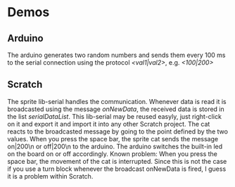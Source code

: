 # Demos

## Arduino
The arduino generates two random numbers and sends them every 100 ms to the serial connection using the protocol *<val1|val2>*, e.g. *<100|200>*

## Scratch
The sprite lib-serial handles the communication. Whenever data is read it is broadcasted using the message *onNewData*, the received data is stored in the list *serialDataList*. This lib-serial may be reused easyly, just right-click on it and export it and import it into any other Scratch project.
The cat reacts to the broadcasted message by going to the point defined by the two values. When you press the space bar, the sprite cat sends the message on|200\n or off|200\n to the arduino.
The arduino switches the built-in led on the board on or off accordingly.
Known problem: When you press the space bar, the movement of the cat is interrupted. Since this is not the case if you use a turn block whenever the broadcast onNewData is fired, I guess it is a problem within Scratch.
